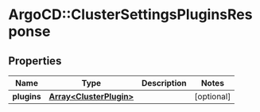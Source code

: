 # ArgoCD::ClusterSettingsPluginsResponse

## Properties
Name | Type | Description | Notes
------------ | ------------- | ------------- | -------------
**plugins** | [**Array&lt;ClusterPlugin&gt;**](ClusterPlugin.md) |  | [optional] 


